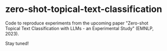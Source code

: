 # zero-shot-topical-text-classification
Code to reproduce experiments from the upcoming paper "Zero-shot Topical Text Classification with LLMs - an Experimental Study" (EMNLP, 2023).

Stay tuned!
